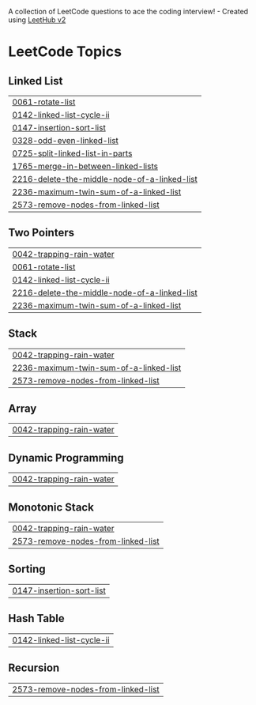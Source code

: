 A collection of LeetCode questions to ace the coding interview! - Created using [LeetHub v2](https://github.com/arunbhardwaj/LeetHub-2.0)
<!---LeetCode Topics Start-->
# LeetCode Topics
## Linked List
|  |
| ------- |
| [0061-rotate-list](https://github.com/sumiiii05/leetcode/tree/master/0061-rotate-list) |
| [0142-linked-list-cycle-ii](https://github.com/sumiiii05/leetcode/tree/master/0142-linked-list-cycle-ii) |
| [0147-insertion-sort-list](https://github.com/sumiiii05/leetcode/tree/master/0147-insertion-sort-list) |
| [0328-odd-even-linked-list](https://github.com/sumiiii05/leetcode/tree/master/0328-odd-even-linked-list) |
| [0725-split-linked-list-in-parts](https://github.com/sumiiii05/leetcode/tree/master/0725-split-linked-list-in-parts) |
| [1765-merge-in-between-linked-lists](https://github.com/sumiiii05/leetcode/tree/master/1765-merge-in-between-linked-lists) |
| [2216-delete-the-middle-node-of-a-linked-list](https://github.com/sumiiii05/leetcode/tree/master/2216-delete-the-middle-node-of-a-linked-list) |
| [2236-maximum-twin-sum-of-a-linked-list](https://github.com/sumiiii05/leetcode/tree/master/2236-maximum-twin-sum-of-a-linked-list) |
| [2573-remove-nodes-from-linked-list](https://github.com/sumiiii05/leetcode/tree/master/2573-remove-nodes-from-linked-list) |
## Two Pointers
|  |
| ------- |
| [0042-trapping-rain-water](https://github.com/sumiiii05/leetcode/tree/master/0042-trapping-rain-water) |
| [0061-rotate-list](https://github.com/sumiiii05/leetcode/tree/master/0061-rotate-list) |
| [0142-linked-list-cycle-ii](https://github.com/sumiiii05/leetcode/tree/master/0142-linked-list-cycle-ii) |
| [2216-delete-the-middle-node-of-a-linked-list](https://github.com/sumiiii05/leetcode/tree/master/2216-delete-the-middle-node-of-a-linked-list) |
| [2236-maximum-twin-sum-of-a-linked-list](https://github.com/sumiiii05/leetcode/tree/master/2236-maximum-twin-sum-of-a-linked-list) |
## Stack
|  |
| ------- |
| [0042-trapping-rain-water](https://github.com/sumiiii05/leetcode/tree/master/0042-trapping-rain-water) |
| [2236-maximum-twin-sum-of-a-linked-list](https://github.com/sumiiii05/leetcode/tree/master/2236-maximum-twin-sum-of-a-linked-list) |
| [2573-remove-nodes-from-linked-list](https://github.com/sumiiii05/leetcode/tree/master/2573-remove-nodes-from-linked-list) |
## Array
|  |
| ------- |
| [0042-trapping-rain-water](https://github.com/sumiiii05/leetcode/tree/master/0042-trapping-rain-water) |
## Dynamic Programming
|  |
| ------- |
| [0042-trapping-rain-water](https://github.com/sumiiii05/leetcode/tree/master/0042-trapping-rain-water) |
## Monotonic Stack
|  |
| ------- |
| [0042-trapping-rain-water](https://github.com/sumiiii05/leetcode/tree/master/0042-trapping-rain-water) |
| [2573-remove-nodes-from-linked-list](https://github.com/sumiiii05/leetcode/tree/master/2573-remove-nodes-from-linked-list) |
## Sorting
|  |
| ------- |
| [0147-insertion-sort-list](https://github.com/sumiiii05/leetcode/tree/master/0147-insertion-sort-list) |
## Hash Table
|  |
| ------- |
| [0142-linked-list-cycle-ii](https://github.com/sumiiii05/leetcode/tree/master/0142-linked-list-cycle-ii) |
## Recursion
|  |
| ------- |
| [2573-remove-nodes-from-linked-list](https://github.com/sumiiii05/leetcode/tree/master/2573-remove-nodes-from-linked-list) |
<!---LeetCode Topics End-->